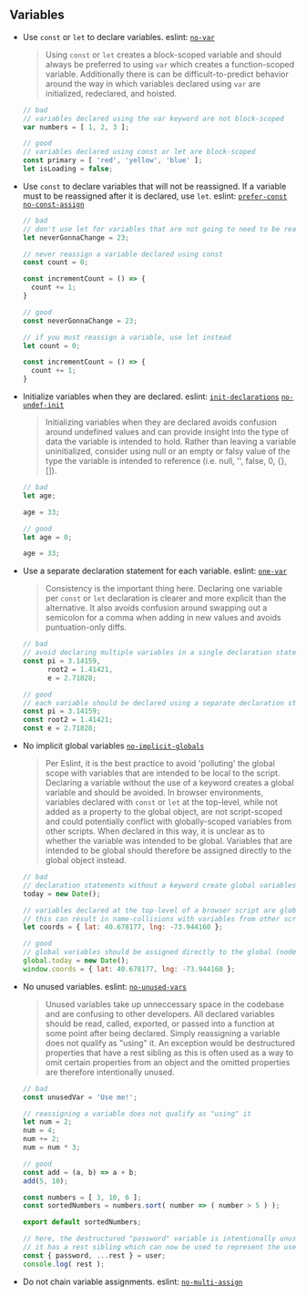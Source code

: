 ## Variables

- Use `const` or `let` to declare variables. eslint: [`no-var`](https://eslint.org/docs/rules/no-var)

  > Using `const` or `let` creates a block-scoped variable and should always be preferred to using `var` which creates a function-scoped variable. Additionally there is can be difficult-to-predict behavior around the way in which variables declared using `var` are initialized, redeclared, and hoisted.

  ```javascript
  // bad
  // variables declared using the var keyword are not block-scoped
  var numbers = [ 1, 2, 3 ];

  // good
  // variables declared using const or let are block-scoped
  const primary = [ 'red', 'yellow', 'blue' ];
  let isLoading = false;
  ```

- Use `const` to declare variables that will not be reassigned. If a variable must to be reassigned after it is declared, use `let`. eslint: [`prefer-const`](https://eslint.org/docs/rules/prefer-const) [`no-const-assign`](https://eslint.org/docs/rules/no-const-assign)

  ```javascript
  // bad
  // don't use let for variables that are not going to need to be reassigned
  let neverGonnaChange = 23;

  // never reassign a variable declared using const
  const count = 0;

  const incrementCount = () => {
    count += 1;
  }

  // good
  const neverGonnaChange = 23;

  // if you must reassign a variable, use let instead
  let count = 0;

  const incrementCount = () => {
    count += 1;
  }
  ```

- Initialize variables when they are declared. eslint: [`init-declarations`](https://eslint.org/docs/rules/init-declarations) [`no-undef-init`](https://eslint.org/docs/rules/init-declarations)

  > Initializing variables when they are declared avoids confusion around undefined values and can provide insight into the type of data the variable is intended to hold. Rather than leaving a variable uninitialized, consider using null or an empty or falsy value of the type the variable is intended to reference (i.e. null, '', false, 0, {}, []).

  ```javascript
  // bad
  let age;

  age = 33;

  // good
  let age = 0;

  age = 33;
  ```

- Use a separate declaration statement for each variable. eslint: [`one-var`](https://eslint.org/docs/rules/one-var)

  > Consistency is the important thing here. Declaring one variable per `const` or `let` declaration is clearer and more explicit than the alternative. It also avoids confusion around swapping out a semicolon for a comma when adding in new values and avoids puntuation-only diffs.

  ```javascript
  // bad
  // avoid declaring multiple variables in a single declaration statement
  const pi = 3.14159,
        root2 = 1.41421,
        e = 2.71828;

  // good
  // each variable should be declared using a separate declaration statement
  const pi = 3.14159;
  const root2 = 1.41421;
  const e = 2.71828;
  ```

- No implicit global variables [`no-implicit-globals`](https://eslint.org/docs/rules/no-implicit-globals)

  > Per Eslint, it is the best practice to avoid 'polluting' the global scope with variables that are intended to be local to the script. Declaring a variable without the use of a keyword creates a global variable and should be avoided. In browser environments, variables declared with `const` or `let` at the top-level, while not added as a property to the global object, are not script-scoped and could potentially conflict with globally-scoped variables from other scripts. When declared in this way, it is unclear as to whether the variable was intended to be global. Variables that are intended to be global should therefore be assigned directly to the global object instead.

  ```javascript
  // bad
  // declaration statements without a keyword create global variables
  today = new Date();

  // variables declared at the top-level of a browser script are globally-scoped
  // this can result in name-collisions with variables from other scripts
  let coords = { lat: 40.678177, lng: -73.944160 };

  // good
  // global variables should be assigned directly to the global (node) or window (browser) object
  global.today = new Date();
  window.coords = { lat: 40.678177, lng: -73.944160 };
  ```

- No unused variables. eslint: [`no-unused-vars`](https://eslint.org/docs/rules/no-unused-vars)

  > Unused variables take up unneccessary space in the codebase and are confusing to other developers. All declared variables should be read, called, exported, or passed into a function at some point after being declared. Simply reassigning a variable does not qualify as "using" it. An exception would be destructured properties that have a rest sibling as this is often used as a way to omit certain properties from an object and the omitted properties are therefore intentionally unused.

  ```javascript
  // bad
  const unusedVar = 'Use me!';

  // reassigning a variable does not qualify as "using" it
  let num = 2;
  num = 4;
  num += 2;
  num = num * 3;

  // good
  const add = (a, b) => a + b;
  add(5, 10);

  const numbers = [ 3, 10, 6 ];
  const sortedNumbers = numbers.sort( number => ( number > 5 ) );

  export default sortedNumbers;

  // here, the destructured "password" variable is intentionally unused
  // it has a rest sibling which can now be used to represent the user object minus the password property
  const { password, ...rest } = user;
  console.log( rest );
  ```

- Do not chain variable assignments. eslint: [`no-multi-assign`](https://eslint.org/docs/rules/no-multi-assign)
